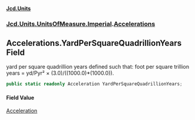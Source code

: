 #### [Jcd.Units](index 'index')
### [Jcd.Units.UnitsOfMeasure.Imperial](Jcd.Units.UnitsOfMeasure.Imperial 'Jcd.Units.UnitsOfMeasure.Imperial').[Accelerations](Accelerations 'Jcd.Units.UnitsOfMeasure.Imperial.Accelerations')

## Accelerations.YardPerSquareQuadrillionYears Field

yard per square quadrillion years defined such that: foot per square trillion years = yd/Pyr² ×
(3.0)/((1000.0)*(1000.0)).

```csharp
public static readonly Acceleration YardPerSquareQuadrillionYears;
```

#### Field Value
[Acceleration](Acceleration 'Jcd.Units.UnitTypes.Acceleration')